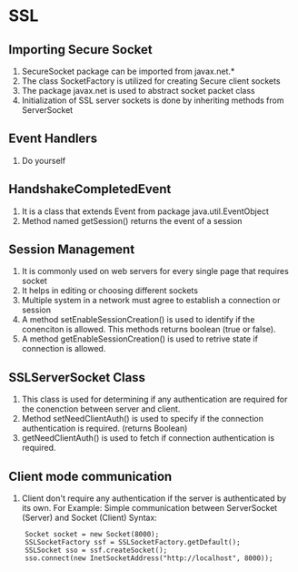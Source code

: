 # SSL

## Importing Secure Socket
1. SecureSocket package can be imported from javax.net.*
2. The class SocketFactory is utilized for creating Secure client sockets
3. The package javax.net is used to abstract socket packet class
4. Initialization of SSL server sockets is done by inheriting methods from ServerSocket

## Event Handlers
1. Do yourself

## HandshakeCompletedEvent
1. It is a class that extends Event from package java.util.EventObject
2. Method named getSession() returns the event of a session

## Session Management
1. It is commonly used on web servers for every single page that requires socket
2. It helps in editing or choosing different sockets
3. Multiple system in a network must agree to establish a connection or session
4. A method setEnableSessionCreation() is used to identify if the conenciton is allowed. This methods returns boolean (true or false).
5. A method getEnableSessionCreation() is used to retrive state if connection is allowed.

## SSLServerSocket Class
1. This class is used for determining if any authentication are required for the conenction between server and client.
2. Method setNeedClientAuth() is used to specify if the connection authentication is required. (returns Boolean)
3. getNeedClientAuth() is used to fetch if connection authentication is required.

## Client mode communication
1. Client don't require any authentication if the server is authenticated by its own.
   For Example: Simple communication between ServerSocket (Server) and Socket (Client)
Syntax:
```
	Socket socket = new Socket(8000);
	SSLSocketFactory ssf = SSLSocketFactory.getDefault();
	SSLSocket sso = ssf.createSocket();
	sso.connect(new InetSocketAddress("http://localhost", 8000));
```
